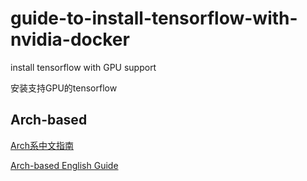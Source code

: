 # guide-to-install-tensorflow-with-nvidia-docker
install tensorflow with GPU support

安装支持GPU的tensorflow

## Arch-based
[Arch系中文指南](https://github.com/laiiihz/guide-to-install-tensorflow-with-nvidia-docker/blob/master/arch/arch_zh-cn.md)

[Arch-based English Guide](https://github.com/laiiihz/guide-to-install-tensorflow-with-nvidia-docker/blob/master/arch/arch_en-us.md)
